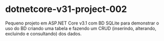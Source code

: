 # dotnetcore-v31-project-002
 Pequeno projeto em ASP.NET Core v3.1 com BD SQLite para demonstrar o uso do BD criando uma tabela e fazendo um CRUD (inserindo, alterando, excluindo e consultando) dos dados.
